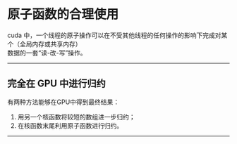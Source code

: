 # 原子函数的合理使用

cuda 中，一个线程的原子操作可以在不受其他线程的任何操作的影响下完成对某个（全局内存或共享内存）  
数据的一套“读-改-写”操作。

------

## 完全在 GPU 中进行归约

有两种方法能够在GPU中得到最终结果：  
1. 用另一个核函数将较短的数组进一步归约；
2. 在核函数末尾利用原子函数进行归约。



------



